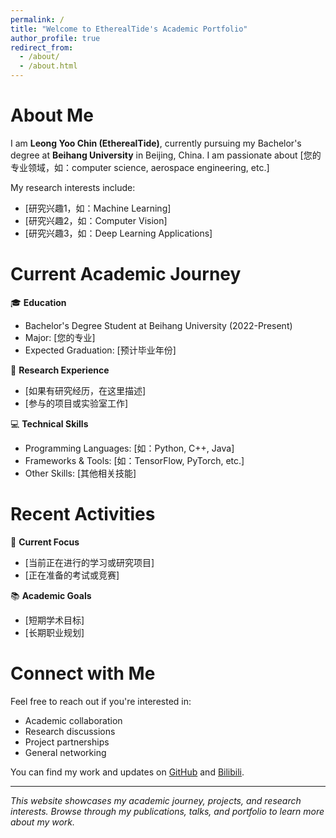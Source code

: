 ```yaml
---
permalink: /
title: "Welcome to EtherealTide's Academic Portfolio"
author_profile: true
redirect_from: 
  - /about/
  - /about.html
---
```


About Me
======
I am **Leong Yoo Chin (EtherealTide)**, currently pursuing my Bachelor's degree at **Beihang University** in Beijing, China. I am passionate about [您的专业领域，如：computer science, aerospace engineering, etc.]

My research interests include:
- [研究兴趣1，如：Machine Learning]
- [研究兴趣2，如：Computer Vision]
- [研究兴趣3，如：Deep Learning Applications]

Current Academic Journey
======
🎓 **Education**
- Bachelor's Degree Student at Beihang University (2022-Present)
- Major: [您的专业]
- Expected Graduation: [预计毕业年份]

🔬 **Research Experience**
- [如果有研究经历，在这里描述]
- [参与的项目或实验室工作]

💻 **Technical Skills**
- Programming Languages: [如：Python, C++, Java]
- Frameworks & Tools: [如：TensorFlow, PyTorch, etc.]
- Other Skills: [其他相关技能]

Recent Activities
======
🎯 **Current Focus**
- [当前正在进行的学习或研究项目]
- [正在准备的考试或竞赛]

📚 **Academic Goals**
- [短期学术目标]
- [长期职业规划]

Connect with Me
======
Feel free to reach out if you're interested in:
- Academic collaboration
- Research discussions
- Project partnerships
- General networking

You can find my work and updates on [GitHub](https://github.com/EtherealTide) and [Bilibili](https://space.bilibili.com/3493132471634790).

---

*This website showcases my academic journey, projects, and research interests. Browse through my publications, talks, and portfolio to learn more about my work.*